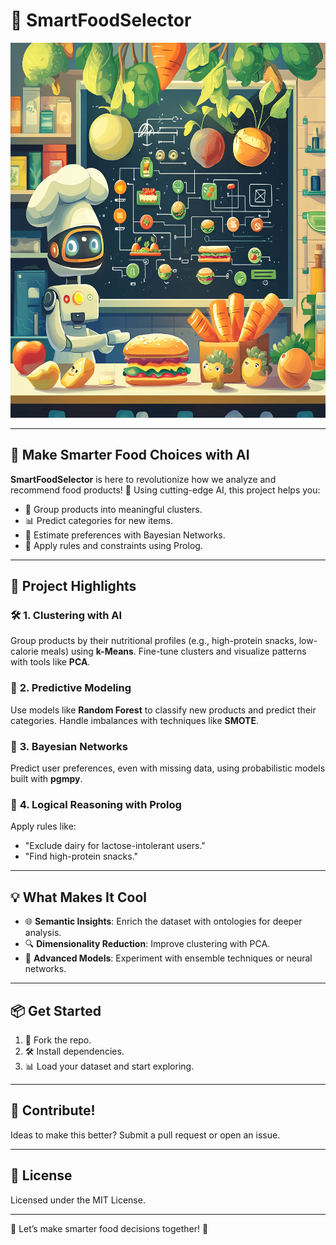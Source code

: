 # 🥗 **SmartFoodSelector**

<div align="center">
  <img src="https://github.com/byluca/SmartFoodSelector/blob/main/food.png" alt="Monkey Interpreter Logo" width="600" height="600">
</div>

---

## 🍴 **Make Smarter Food Choices with AI**  
**SmartFoodSelector** is here to revolutionize how we analyze and recommend food products! 🚀 Using cutting-edge AI, this project helps you:  
- 🤖 Group products into meaningful clusters.  
- 📊 Predict categories for new items.  
- 🧠 Estimate preferences with Bayesian Networks.  
- 🧩 Apply rules and constraints using Prolog.

---

## 🌟 **Project Highlights**

### 🛠️ **1. Clustering with AI**  
Group products by their nutritional profiles (e.g., high-protein snacks, low-calorie meals) using **k-Means**. Fine-tune clusters and visualize patterns with tools like **PCA**.

### 🧠 **2. Predictive Modeling**  
Use models like **Random Forest** to classify new products and predict their categories. Handle imbalances with techniques like **SMOTE**.

### 🔮 **3. Bayesian Networks**  
Predict user preferences, even with missing data, using probabilistic models built with **pgmpy**.

### 🧩 **4. Logical Reasoning with Prolog**  
Apply rules like:  
- "Exclude dairy for lactose-intolerant users."  
- "Find high-protein snacks."

---

## 💡 **What Makes It Cool**  
- 🌐 **Semantic Insights**: Enrich the dataset with ontologies for deeper analysis.  
- 🔍 **Dimensionality Reduction**: Improve clustering with PCA.  
- 🤖 **Advanced Models**: Experiment with ensemble techniques or neural networks.

---

## 📦 **Get Started**  
1. 🍴 Fork the repo.  
2. 🛠️ Install dependencies.  
3. 📊 Load your dataset and start exploring.  

---

## 🤝 **Contribute!**  
Ideas to make this better? Submit a pull request or open an issue.  

---

## 📜 **License**  
Licensed under the MIT License.  

---

🌟 Let’s make smarter food decisions together! 🌟
